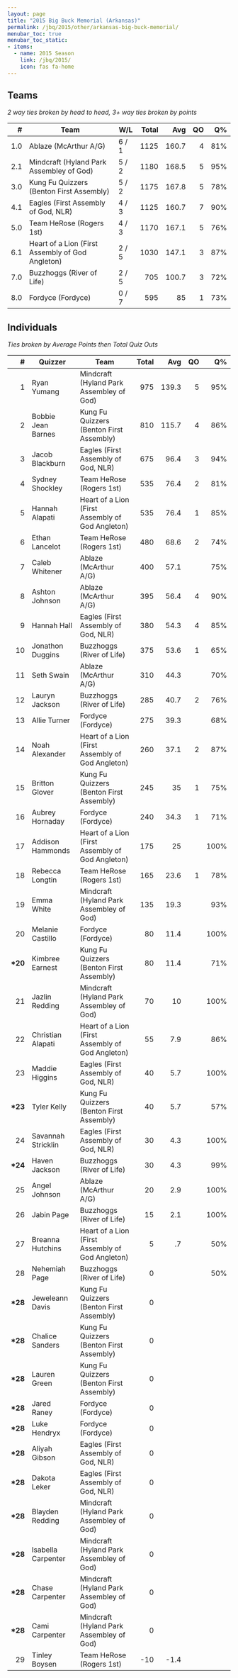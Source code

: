 ```yaml
---
layout: page
title: "2015 Big Buck Memorial (Arkansas)"
permalink: /jbq/2015/other/arkansas-big-buck-memorial/
menubar_toc: true
menubar_toc_static:
- items:
  - name: 2015 Season
    link: /jbq/2015/
    icon: fas fa-home
---
```


## Teams

*2 way ties broken by head to head, 3+ way ties broken by points*

|    # | Team                                             | W/L   | Total |   Avg |   QO |   Q% |
| ---: | ------------------------------------------------ | ----- | ----: | ----: | ---: | ---: |
|  1.0 | Ablaze (McArthur A/G)                            | 6 / 1 |  1125 | 160.7 |    4 |  81% |
|  2.1 | Mindcraft (Hyland Park Assembley of God)         | 5 / 2 |  1180 | 168.5 |    5 |  95% |
|  3.0 | Kung Fu Quizzers (Benton First Assembly)         | 5 / 2 |  1175 | 167.8 |    5 |  78% |
|  4.1 | Eagles (First Assembly of God, NLR)              | 4 / 3 |  1125 | 160.7 |    7 |  90% |
|  5.0 | Team HeRose (Rogers 1st)                         | 4 / 3 |  1170 | 167.1 |    5 |  76% |
|  6.1 | Heart of a Lion (First Assembly of God Angleton) | 2 / 5 |  1030 | 147.1 |    3 |  87% |
|  7.0 | Buzzhoggs (River of Life)                        | 2 / 5 |   705 | 100.7 |    3 |  72% |
|  8.0 | Fordyce (Fordyce)                                | 0 / 7 |   595 |    85 |    1 |  73% |

## Individuals

*Ties broken by Average Points then Total Quiz Outs*

|        # | Quizzer            | Team                                             | Total |   Avg |   QO |   Q% |
| -------: | ------------------ | ------------------------------------------------ | ----: | ----: | ---: | ---: |
|        1 | Ryan Yumang        | Mindcraft (Hyland Park Assembley of God)         |   975 | 139.3 |    5 |  95% |
|        2 | Bobbie Jean Barnes | Kung Fu Quizzers (Benton First Assembly)         |   810 | 115.7 |    4 |  86% |
|        3 | Jacob Blackburn    | Eagles (First Assembly of God, NLR)              |   675 |  96.4 |    3 |  94% |
|        4 | Sydney Shockley    | Team HeRose (Rogers 1st)                         |   535 |  76.4 |    2 |  81% |
|        5 | Hannah Alapati     | Heart of a Lion (First Assembly of God Angleton) |   535 |  76.4 |    1 |  85% |
|        6 | Ethan Lancelot     | Team HeRose (Rogers 1st)                         |   480 |  68.6 |    2 |  74% |
|        7 | Caleb Whitener     | Ablaze (McArthur A/G)                            |   400 |  57.1 |      |  75% |
|        8 | Ashton Johnson     | Ablaze (McArthur A/G)                            |   395 |  56.4 |    4 |  90% |
|        9 | Hannah Hall        | Eagles (First Assembly of God, NLR)              |   380 |  54.3 |    4 |  85% |
|       10 | Jonathon Duggins   | Buzzhoggs (River of Life)                        |   375 |  53.6 |    1 |  65% |
|       11 | Seth Swain         | Ablaze (McArthur A/G)                            |   310 |  44.3 |      |  70% |
|       12 | Lauryn Jackson     | Buzzhoggs (River of Life)                        |   285 |  40.7 |    2 |  76% |
|       13 | Allie Turner       | Fordyce (Fordyce)                                |   275 |  39.3 |      |  68% |
|       14 | Noah Alexander     | Heart of a Lion (First Assembly of God Angleton) |   260 |  37.1 |    2 |  87% |
|       15 | Britton Glover     | Kung Fu Quizzers (Benton First Assembly)         |   245 |    35 |    1 |  75% |
|       16 | Aubrey Hornaday    | Fordyce (Fordyce)                                |   240 |  34.3 |    1 |  71% |
|       17 | Addison Hammonds   | Heart of a Lion (First Assembly of God Angleton) |   175 |    25 |      | 100% |
|       18 | Rebecca Longtin    | Team HeRose (Rogers 1st)                         |   165 |  23.6 |    1 |  78% |
|       19 | Emma White         | Mindcraft (Hyland Park Assembley of God)         |   135 |  19.3 |      |  93% |
|       20 | Melanie Castillo   | Fordyce (Fordyce)                                |    80 |  11.4 |      | 100% |
| **\*20** | Kimbree Earnest    | Kung Fu Quizzers (Benton First Assembly)         |    80 |  11.4 |      |  71% |
|       21 | Jazlin Redding     | Mindcraft (Hyland Park Assembley of God)         |    70 |    10 |      | 100% |
|       22 | Christian Alapati  | Heart of a Lion (First Assembly of God Angleton) |    55 |   7.9 |      |  86% |
|       23 | Maddie Higgins     | Eagles (First Assembly of God, NLR)              |    40 |   5.7 |      | 100% |
| **\*23** | Tyler Kelly        | Kung Fu Quizzers (Benton First Assembly)         |    40 |   5.7 |      |  57% |
|       24 | Savannah Stricklin | Eagles (First Assembly of God, NLR)              |    30 |   4.3 |      | 100% |
| **\*24** | Haven Jackson      | Buzzhoggs (River of Life)                        |    30 |   4.3 |      |  99% |
|       25 | Angel Johnson      | Ablaze (McArthur A/G)                            |    20 |   2.9 |      | 100% |
|       26 | Jabin Page         | Buzzhoggs (River of Life)                        |    15 |   2.1 |      | 100% |
|       27 | Breanna Hutchins   | Heart of a Lion (First Assembly of God Angleton) |     5 |    .7 |      |  50% |
|       28 | Nehemiah Page      | Buzzhoggs (River of Life)                        |     0 |       |      |  50% |
| **\*28** | Jeweleann Davis    | Kung Fu Quizzers (Benton First Assembly)         |     0 |       |      |      |
| **\*28** | Chalice Sanders    | Kung Fu Quizzers (Benton First Assembly)         |     0 |       |      |      |
| **\*28** | Lauren Green       | Kung Fu Quizzers (Benton First Assembly)         |     0 |       |      |      |
| **\*28** | Jared Raney        | Fordyce (Fordyce)                                |     0 |       |      |      |
| **\*28** | Luke Hendryx       | Fordyce (Fordyce)                                |     0 |       |      |      |
| **\*28** | Aliyah Gibson      | Eagles (First Assembly of God, NLR)              |     0 |       |      |      |
| **\*28** | Dakota Leker       | Eagles (First Assembly of God, NLR)              |     0 |       |      |      |
| **\*28** | Blayden Redding    | Mindcraft (Hyland Park Assembley of God)         |     0 |       |      |      |
| **\*28** | Isabella Carpenter | Mindcraft (Hyland Park Assembley of God)         |     0 |       |      |      |
| **\*28** | Chase Carpenter    | Mindcraft (Hyland Park Assembley of God)         |     0 |       |      |      |
| **\*28** | Cami Carpenter     | Mindcraft (Hyland Park Assembley of God)         |     0 |       |      |      |
|       29 | Tinley Boysen      | Team HeRose (Rogers 1st)                         |   -10 |  -1.4 |      |      |
